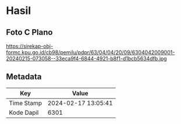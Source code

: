 # Hasil

## Foto C Plano

https://sirekap-obj-formc.kpu.go.id/cb98/pemilu/pdpr/63/04/04/20/09/6304042009001-20240215-073058--33eca9f4-6844-4921-b8f1-d1bcb5634dfb.jpg


## Metadata

| Key        | Value               |
| ---------- | ------------------- |
| Time Stamp | 2024-02-17 13:05:41 |
| Kode Dapil | 6301                |



